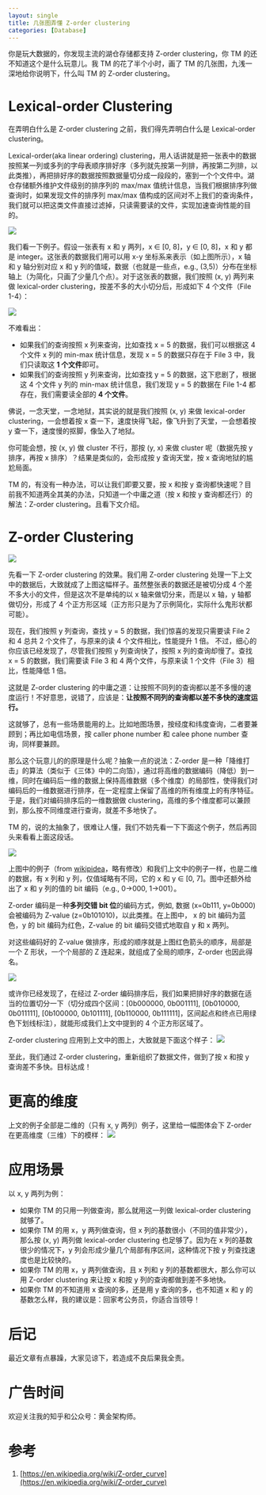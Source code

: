 ```yaml
---
layout: single 
title: 几张图弄懂 Z-order clustering
categories: [Database]
---
```


你是玩大数据的，你发现主流的湖仓存储都支持 Z-order clustering，你 TM 的还不知道这个是什么玩意儿。我 TM 的花了半个小时，画了 TM 的几张图，九浅一深地给你说明下，什么叫 TM 的 Z-order clustering。

# Lexical-order Clustering
在弄明白什么是 Z-order clustering 之前，我们得先弄明白什么是 Lexical-order clustering。

Lexical-order(aka linear ordering) clustering，用人话讲就是把一张表中的数据按照某一列或多列的字母表顺序排好序（多列就先按第一列排，再按第二列排，以此类推），再把排好序的数据按照数据量切分成一段段的，塞到一个个文件中。湖仓存储额外维护文件级别的排序列的 max/max 值统计信息，当我们根据排序列做查询时，如果发现文件的排序列 max/max 值构成的区间对不上我们的查询条件，我们就可以把这类文件直接过滤掉，只读需要读的文件，实现加速查询性能的目的。


![](https://note-1253446680.cos.ap-beijing.myqcloud.com/a2a0fcf8-cd76-4e7b-ae2c-198e86814a88.png)

我们看一下例子。假设一张表有 x 和 y 两列，x ∈ [0, 8]，y ∈ [0, 8]，x 和 y 都是 integer。这张表的数据我们用可以用 x-y 坐标系来表示（如上图所示），x 轴和 y 轴分别对应 x 和 y 列的值域，数据（也就是一些点，e.g., (3,5)）分布在坐标轴上（为简化，只画了少量几个点）。对于这张表的数据，我们按照 (x, y) 两列来做 lexical-order clustering，按差不多的大小切分后，形成如下 4 个文件（File 1-4）：

![](https://note-1253446680.cos.ap-beijing.myqcloud.com/f8ffeb54-a76c-4dbb-bfc7-39d88e27bbb9.png)

不难看出：
- 如果我们的查询按照 x 列来查询，比如查找 x = 5 的数据，我们可以根据这 4 个文件 x 列的 min-max 统计信息，发现 x = 5 的数据只存在于 File 3 中，我们只读取这 **1 个文件**即可。
- 如果我们的查询按照 y 列来查询，比如查找 y = 5 的数据，这下悲剧了，根据这 4 个文件 y 列的 min-max 统计信息，我们发现 y = 5 的数据在 File 1-4 都存在，我们需要读全部的 **4 个文件**。

佛说，一念天堂，一念地狱，其实说的就是我们按照 (x, y) 来做 lexical-order clustering，一会想着按 x 查一下，速度快得飞起，像飞升到了天堂，一会想着按 y 查一下，速度慢的抠脚，像坠入了地狱。

你可能会想，按 (x, y) 做 cluster 不行，那按 (y, x) 来做 cluster 呢（数据先按 y 排序，再按 x 排序）？结果是类似的，会形成按 y 查询天堂，按 x 查询地狱的尴尬局面。

TM 的，有没有一种办法，可以让我们即要又要，按 x 和按 y 查询都快速呢？目前我不知道两全其美的办法，只知道一个中庸之道（按 x 和按 y 查询都还行）的解法：Z-order clustering。且看下文介绍。

# Z-order Clustering

![](https://note-1253446680.cos.ap-beijing.myqcloud.com/8a5fe5de-4f72-4170-9e25-eeb752b415c4.png)

先看一下 Z-order clustering 的效果。我们用 Z-order clustering 处理一下上文中的数据后，大致就成了上图这幅样子。虽然整张表的数据还是被切分成 4 个差不多大小的文件，但是这次不是单纯的以 x 轴来做切分来，而是以 x 轴，y 轴都做切分，形成了 4 个正方形区域（正方形只是为了示例简化，实际什么鬼形状都可能）。

现在，我们按照 y 列查询，查找 y = 5 的数据，我们惊喜的发现只需要读 File 2 和 4 总共 2 个文件了，与原来的读 4 个文件相比，性能提升 1 倍。
不过，细心的你应该已经发现了，尽管我们按照 y 列查询快了，按照 x 列的查询却慢了。查找 x = 5 的数据，我们需要读 File 3 和 4 两个文件，与原来读 1 个文件（File 3）相比，性能降低 1 倍。

这就是 Z-order clustering 的中庸之道：让按照不同列的查询都以差不多慢的速度运行！不好意思，说错了，应该是：**让按照不同列的查询都以差不多快的速度运行。**

这就够了，总有一些场景能用的上。比如地图场景，按经度和纬度查询，二者要兼顾到；再比如电信场景，按 caller phone number 和 calee phone number 查询，同样要兼顾。

那么这个玩意儿的的原理是什么呢？抽象一点的说法：Z-order 是一种「降维打击」的算法（类似于《三体》中的二向箔），通过将高维的数据编码（降低）到一维，同时在编码后一维的数据上保持高维数据（多个维度）的局部性，使得我们对编码后的一维数据进行排序，在一定程度上保留了高维的所有维度上的有序特征。于是，我们对编码排序后的一维数据做 clustering，高维的多个维度都可以兼顾到，那么按不同维度进行查询，就差不多地快了。

TM 的，说的太抽象了，很难让人懂，我们不妨先看一下下面这个例子，然后再回头来看看上面这段话。


![](https://note-1253446680.cos.ap-beijing.myqcloud.com/a8eedd55-7056-4ab8-9e45-f05a501bf1ca.png)


上图中的例子（from [wikipidea](https://en.wikipedia.org/wiki/Z-order_curve)，略有修改）和我们上文中的例子一样，也是二维的数据，有 x 列和 y 列，仅值域略有不同，它的 x 和 y ∈ [0, 7]。图中还额外给出了 x 和 y 列的值的 bit 编码（e.g., 0->000, 1->001）。

Z-order 编码是一种**多列交错 bit 位**的编码方式，例如, 数据 (x=0b111, y=0b000) 会被编码为 Z-value (z=0b101010)，以此类推。在上图中， x 的 bit 编码为蓝色，y 的 bit 编码为红色，Z-value 的 bit 编码交错式地取自 y 和 x 两列。

对这些编码好的 Z-value 做排序，形成的顺序就是上图红色箭头的顺序，局部是一个 Z 形状，一个个局部的 Z 连起来，就组成了全局的顺序，Z-order 也因此得名。


![](https://note-1253446680.cos.ap-beijing.myqcloud.com/e23ff343-ed41-4b61-a12a-533ffc3ecb96.png)


或许你已经发现了，在经过 Z-order 编码排序后，我们如果把排好序的数据在适当的位置切分一下（切分成四个区间：[0b000000, 0b001111], [0b010000, 0b011111], [0b100000, 0b101111], [0b110000, 0b111111]，区间起点和终点已用绿色下划线标注），就能形成我们上文中提到的 4 个正方形区域了。

Z-order clustering 应用到上文中的图上，大致就是下面这个样子：
![](https://note-1253446680.cos.ap-beijing.myqcloud.com/dd10d94d-66b3-48d3-9c9c-c0ba601a49be.png)

至此，我们通过 Z-order clustering，重新组织了数据文件，做到了按 x 和按 y 查询差不多快。目标达成！

# 更高的维度
上文的例子全部是二维的（只有 x, y 两列）例子，这里给一幅图体会下 Z-order 在更高维度（三维）下的模样：
![](https://note-1253446680.cos.ap-beijing.myqcloud.com/1d73d1a8-b039-40b7-a6ad-59c9365f5ae9.png)

# 应用场景
以 x, y 两列为例：
- 如果你 TM 的只用一列做查询，那么就用这一列做 lexical-order clustering 就够了。
- 如果你 TM 的用 x，y 两列做查询，但 x 列的基数很小（不同的值非常少），那么按 (x, y) 两列做 lexical-order clustering 也足够了。因为在 x 列的基数很少的情况下，y 列会形成少量几个局部有序区间，这种情况下按 y 列查找速度也是比较快的。
- 如果你 TM 的用 x，y 两列做查询，且 x 列和 y 列的基数都很大，那么你可以用 Z-order clustering 来让按 x 和按 y 列的查询都做到差不多地快。
- 如果你 TM 的不知道用 x 查询的多，还是用 y 查询的多，也不知道 x 和 y 的基数怎么样，我的建议是：回家考公务员，你适合当领导！

# 后记
最近文章有点暴躁，大家见谅下，若造成不良后果我全责。

# 广告时间
欢迎关注我的知乎和公众号：黄金架构师。

# 参考
1. [https://en.wikipedia.org/wiki/Z-order_curve](https://en.wikipedia.org/wiki/Z-order_curve)
